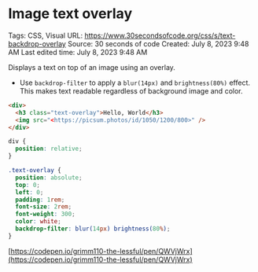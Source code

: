 # Image text overlay

Tags: CSS, Visual
URL: https://www.30secondsofcode.org/css/s/text-backdrop-overlay
Source: 30 seconds of code
Created: July 8, 2023 9:48 AM
Last edited time: July 8, 2023 9:48 AM

Displays a text on top of an image using an overlay.

- Use `backdrop-filter` to apply a `blur(14px)` and `brightness(80%)` effect. This makes text readable regardless of background image and color.

```html
<div>
  <h3 class="text-overlay">Hello, World</h3>
  <img src="<https://picsum.photos/id/1050/1200/800>" />
</div>
```

```css
div {
  position: relative;
}

.text-overlay {
  position: absolute;
  top: 0;
  left: 0;
  padding: 1rem;
  font-size: 2rem;
  font-weight: 300;
  color: white;
  backdrop-filter: blur(14px) brightness(80%);
}
```

[https://codepen.io/grimm110-the-lessful/pen/QWVjWrx](https://codepen.io/grimm110-the-lessful/pen/QWVjWrx)